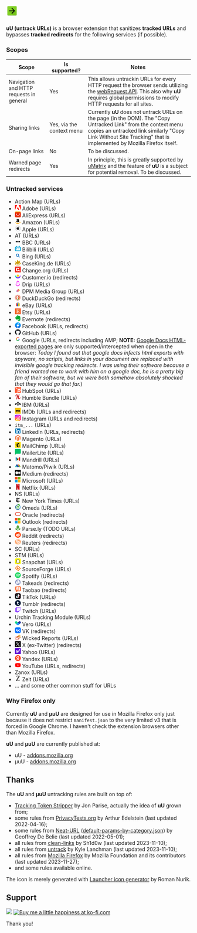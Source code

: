 ## ![uU](icon-32x32.png)

**uU (untrack URLs)** is a browser extension that sanitizes **tracked URLs** and bypasses **tracked redirects** for the following services (if possible).

### Scopes ###

| Scope | Is supported? | Notes |
| ----- | ------------- | ----- |
| Navigation and HTTP requests in general | Yes | This allows untrackin URLs for every HTTP request the browser sends utilizing the [webRequest API](https://developer.mozilla.org/en-US/docs/Mozilla/Add-ons/WebExtensions/API/webRequest). This also why **uU** requires global permissions to modify HTTP requests for all sites. |
| Sharing links | Yes, via the context menu | Currently **uU** does not untrack URLs on the page (in the DOM). The "Copy Untracked Link" from the context menu copies an untracked link similarly "Copy Link Without Site Tracking" that is implemented by Mozilla Firefox itself. |
| On-page links | No | To be discussed. |
| Warned page redirects | Yes | In principle, this is greatly supported by [uMatrix](https://addons.mozilla.org/firefox/addon/umatrix/) and the feature of **uU** is a subject for potential removal. To be discussed. |

### Untracked services

* Action Map (URLs)
* ![adobe](favicons/adobe.com.png) Adobe (URLs)
* ![aliexpress](favicons/aliexpress.com.png) AliExpress (URLs)
* ![amazon](favicons/amazon.com.png) Amazon (URLs)
* ![apple](favicons/apple.com.png) Apple (URLs)
* AT (URLs)
* ![bbc](favicons/bbc.com.png) BBC (URLs)
* ![bilibili](favicons/bilibili.com.png) Bilibili (URLs)
* ![bing](favicons/bing.com.png) Bing (URLs)
* ![caseking](favicons/caseking.de.png) CaseKing.de (URLs)
* ![changeorg](favicons/change.org.png) Change.org (URLs)
* ![customer.io](favicons/customer.io.png) Customer.io (redirects)
* ![drip](favicons/drip.com.png) Drip (URLs)
* ![dpgmediagroup](favicons/dpgmediagroup.com.png) DPM Media Group (URLs)
* ![duckduckgo](favicons/duckduckgo.com.png) DuckDuckGo (redirects)
* ![ebay](favicons/ebay.com.png) eBay (URLs)
* ![etsy](favicons/etsy.com.png) Etsy (URLs)
* ![evernote](favicons/evernote.com.png) Evernote (redirects)
* ![facebook](favicons/facebook.com.png) Facebook (URLs, redirects)
* ![github](favicons/github.com.png) GitHub (URLs)
* ![google](favicons/google.com.png) Google (URLs, redirects including AMP; **NOTE:** [Google Docs HTML-exported pages](https://fosstodon.org/@Joe_0237/111145684757912952) are only supported/intercepted when open in the browser: _Today I found out that google docs infects html exports with spyware, no scripts, but links in your document are replaced with invisible google tracking redirects. I was using their software because a friend wanted me to work with him on a google doc, he is a pretty big fan of their software, but we were both somehow absolutely shocked that they would go that far._)
* ![hubspot](favicons/hubspot.com.png) HubSpot (URLs)
* ![humblebundle](favicons/humblebundle.com.png) Humble Bundle (URLs)
* ![ibm](favicons/ibm.com.png) IBM (URLs)
* ![imdb](favicons/imdb.com.png) IMDb (URLs and redirects)
* ![instagram](favicons/instagram.com.png) Instagram (URLs and redirects)
* `itm_...` (URLs)
* ![linkedin](favicons/www.linkedin.com.png) LinkedIn (URLs, redirects)
* ![magento](favicons/magento.com.png) Magento (URLs)
* ![mailchimp](favicons/mailchimp.com.png) MailChimp (URLs)
* ![mailerlite](favicons/mailerlite.com.png) MailerLite (URLs)
* ![mandrill](favicons/mandrillapp.com.png) Mandrill (URLs)
* ![matomo](favicons/matomo.org.png) Matomo/Piwik (URLs)
* ![medium](favicons/medium.com.png) Medium (redirects)
* ![microsoft](favicons/www.microsoft.com.png) Microsoft (URLs)
* ![netflix](favicons/netflix.com.png) Netflix (URLs)
* NS (URLs)
* ![nytimes](favicons/nytimes.com.png) New York Times (URLs)
* ![omeda](favicons/omeda.com.png) Omeda (URLs)
* ![oracle](favicons/oracle.com.png) Oracle (redirects)
* ![outlook](favicons/outlook.com.png) Outlook (redirects)
* ![parsely](favicons/parse.ly.png) Parse.ly (TODO URLs)
* ![reddit](favicons/reddit.com.png) Reddit (redirects)
* ![reuters](favicons/reuters.com.png) Reuters (redirects)
* SC (URLs)
* STM (URLs)
* ![snapchat](favicons/snapchat.com.png) Snapchat (URLs)
* ![sourceforge](favicons/sourceforge.net.png) SourceForge (URLs)
* ![spotify](favicons/spotify.com.png) Spotify (URLs)
* ![takeads](favicons/tatrck.com.png) Takeads (redirects)
* ![taobao](favicons/taobao.com.png) Taobao (redirects)
* ![tiktok](favicons/tiktok.com.png) TikTok (URLs)
* ![tumblr](favicons/tumblr.com.png) Tumblr (redirects)
* ![twitch](favicons/twitch.tv.png) Twitch (URLs)
* Urchin Tracking Module (URLs)
* ![vero](favicons/www.getvero.com.png) Vero (URLs)
* ![vk](favicons/vk.com.png) VK (redirects)
* ![wickedreports](favicons/wickedreports.com.png) Wicked Reports (URLs)
* ![twitter](favicons/twitter.com.png) X (ex-Twitter) (redirects)
* ![yahoo](favicons/yahoo.com.png) Yahoo (URLs)
* ![yandex](favicons/yandex.ru.png) Yandex (URLs)
* ![youtube](favicons/youtube.com.png) YouTube (URLs, redirects)
* Zanox (URLs)
* ![zeit](favicons/zeit.de.png) Zeit (URLs)
* ... and some other common stuff for URLs

### Why Firefox only

Currently **uU** and **μuU** are designed for use in Mozilla Firefox only just because it does not restrict `manifest.json` to the very limited v3 that is forced in Google Chrome.
I haven't check the extension browsers other than Mozilla Firefox.

**uU** and **μuU** are currently published at:

* uU - [addons.mozilla.org](https://addons.mozilla.org/en-US/firefox/addon/uu/)
* μuU - [addons.mozilla.org](https://addons.mozilla.org/en-US/firefox/addon/%CE%BCuu/)

## Thanks

The **uU** and **μuU** untracking rules are built on top of:

* [Tracking Token Stripper](https://github.com/jparise/chrome-utm-stripper) by Jon Parise, actually the idea of **uU** grown from;
* some rules from [PrivacyTests.org](https://github.com/arthuredelstein/privacytests.org/) by Arthur Edelstein (last updated 2022-04-16);
* some rules from [Neat-URL](https://github.com/Smile4ever/Neat-URL/blob/master/data/default-params-by-category.json) ([default-params-by-category.json](https://raw.githubusercontent.com/Smile4ever/Neat-URL/08b87d5cd3f8497d5cfa0d21743beb6bd2605cfa/data/default-params-by-category.json)) by Geoffrey De Belie (last updated 2022-05-01);
* all rules from [clean-links](https://github.com/Sh1d0w/clean-links) by Sh1d0w (last updated 2023-11-10);
* all rules from [untrack](https://github.com/klanchman/untrack) by Kyle Lanchman (last updated 2023-11-10);
* all rules from [Mozilla Firefox](https://hg.mozilla.org/mozilla-central/file/tip/toolkit/components/antitracking/data/StripOnShare.json) by Mozilla Foundation and its contributors (last updated 2023-11-27);
* and some rules available online.

The icon is merely generated with [Launcher icon generator](https://romannurik.github.io/AndroidAssetStudio/icons-launcher.html#foreground.type=clipart&foreground.clipart=arrow_forward&foreground.space.trim=1&foreground.space.pad=0.25&foreColor=rgba(96%2C%20125%2C%20139%2C%200)&backColor=rgb(123%2C%20207%2C%2025)&crop=0&backgroundShape=square&effects=shadow&name=ic_launcher) by Roman Nurik.

## Support

<a href="https://www.buymeacoffee.com/lyubomyr.shaydariv"><img height="36" src="https://img.buymeacoffee.com/button-api/?text=Buy me a little happiness&emoji=☘️&slug=lyubomyr.shaydariv&button_colour=FFDD00&font_colour=000000&font_family=Cookie&outline_colour=442200&coffee_colour=FFFFFF"/></a>
<a href="https://ko-fi.com/lyubomyrshaydariv"><img height="36" style="border:0px;height:36px;" src="https://storage.ko-fi.com/cdn/kofi3.png?v=3" border="0" alt="Buy me a little happiness at ko-fi.com"/></a>

Thank you!
